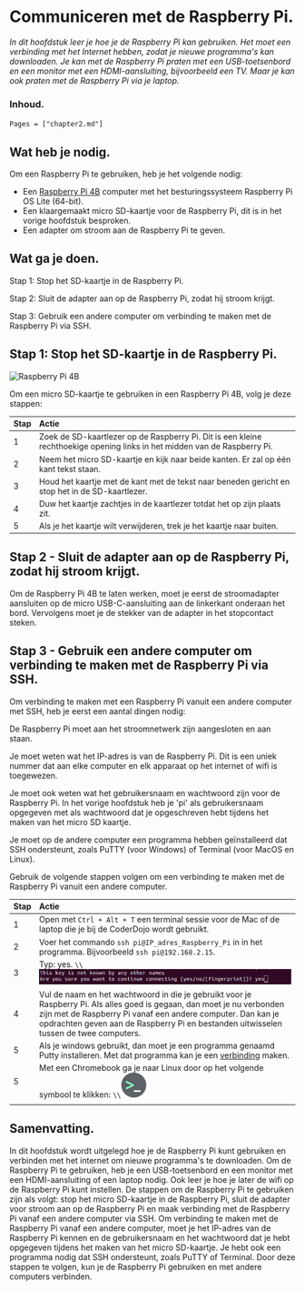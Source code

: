 # Communiceren met de Raspberry Pi.

*In dit hoofdstuk leer je hoe je de Raspberry Pi kan gebruiken. Het moet een verbinding met het Internet hebben, zodat je nieuwe programma's kan downloaden. Je kan met de Raspberry Pi praten met een USB-toetsenbord en een monitor met een HDMI-aansluiting, bijvoorbeeld een TV. Maar je kan ook praten met de Raspberry Pi via je laptop.*

### Inhoud.

```@contents
Pages = ["chapter2.md"]
```

## Wat heb je nodig.

Om een Raspberry Pi te gebruiken, heb je het volgende nodig:

- Een [Raspberry Pi 4B](https://www.sossolutions.nl/raspberry-pi-4-model-b) computer met het besturingssysteem Raspberry Pi OS Lite (64-bit).
- Een klaargemaakt micro SD-kaartje voor de Raspberry Pi, dit is in het vorige hoofdstuk besproken.
- Een adapter om stroom aan de Raspberry Pi te geven.

## Wat ga je doen.

Stap 1: Stop het SD-kaartje in de Raspberry Pi.

Stap 2: Sluit de adapter aan op de Raspberry Pi, zodat hij stroom krijgt.

Stap 3: Gebruik een andere computer om verbinding te maken met de Raspberry Pi via SSH.

## Stap 1: Stop het SD-kaartje in de Raspberry Pi.

![Raspberry Pi 4B](https://tweakers.net/i/2cwVWgCdsqhCk-Ikas8Y2O05H7A=/i/2002871472.jpeg)

Om een micro SD-kaartje te gebruiken in een Raspberry Pi 4B, volg je deze stappen:

|Stap        | Actie      |
|:---------- | :---------- |
| 1 | Zoek de SD-kaartlezer op de Raspberry Pi. Dit is een kleine rechthoekige opening links in het midden van de Raspberry Pi. |
| 2 | Neem het micro SD-kaartje en kijk naar beide kanten. Er zal op één kant tekst staan. |
| 3 | Houd het kaartje met de kant met de tekst naar beneden gericht en stop het in de SD-kaartlezer. |
| 4 | Duw het kaartje zachtjes in de kaartlezer totdat het op zijn plaats zit. |
| 5 | Als je het kaartje wilt verwijderen, trek je het kaartje naar buiten. |

## Stap 2 - Sluit de adapter aan op de Raspberry Pi, zodat hij stroom krijgt.

Om de Raspberry Pi 4B te laten werken, moet je eerst de stroomadapter aansluiten op de micro USB-C-aansluiting aan de linkerkant onderaan het bord. Vervolgens moet je de stekker van de adapter in het stopcontact steken.

## Stap 3 - Gebruik een andere computer om verbinding te maken met de Raspberry Pi via SSH.

Om verbinding te maken met een Raspberry Pi vanuit een andere computer met SSH, heb je eerst een aantal dingen nodig:

De Raspberry Pi moet aan het stroomnetwerk zijn aangesloten en aan staan.

Je moet weten wat het IP-adres is van de Raspberry Pi. Dit is een uniek nummer dat aan elke computer en elk apparaat op het internet of wifi is toegewezen.

Je moet ook weten wat het gebruikersnaam en wachtwoord zijn voor de Raspberry Pi. In het vorige hoofdstuk heb je 'pi' als gebruikersnaam opgegeven met als wachtwoord dat je opgeschreven hebt tijdens het maken van het micro SD kaartje.

Je moet op de andere computer een programma hebben geïnstalleerd dat SSH ondersteunt, zoals PuTTY (voor Windows) of Terminal (voor MacOS en Linux).

Gebruik de volgende stappen volgen om een verbinding te maken met de Raspberry Pi vanuit een andere computer.

|Stap        | Actie      |
|:---------- | :---------- |
| 1 | Open met `Ctrl + Alt + T` een terminal sessie voor de Mac of de laptop die je bij de CoderDojo wordt gebruikt. |
| 2 | Voer het commando `ssh pi@IP_adres_Raspberry_Pi` in in het programma. Bijvoorbeeld `ssh pi@192.168.2.15`. |
| 3 | Typ: yes. ``\\``![fig_4_5](assets/fig_4_5.png) |
| 4 | Vul de naam en het wachtwoord in die je gebruikt voor je Raspberry Pi. Als alles goed is gegaan, dan moet je nu verbonden zijn met de Raspberry Pi vanaf een andere computer. Dan kan je opdrachten geven aan de Raspberry Pi en bestanden uitwisselen tussen de twee computers. |
| 5 | Als je windows gebruikt, dan moet je een programma genaamd Putty installeren. Met dat programma kan je een [verbinding](https://www.ssh.com/academy/ssh/putty/windows/install) maken. |
| 5 | Met een Chromebook ga je naar Linux door op het volgende symbool te klikken: ``\\``![Linux](assets/fig_2_1.png) 
||

## Samenvatting.

In dit hoofdstuk wordt uitgelegd hoe je de Raspberry Pi kunt gebruiken en verbinden met het internet om nieuwe programma's te downloaden. Om de Raspberry Pi te gebruiken, heb je een USB-toetsenbord en een monitor met een HDMI-aansluiting of een laptop nodig. Ook leer je hoe je later de wifi op de Raspberry Pi kunt instellen. De stappen om de Raspberry Pi te gebruiken zijn als volgt: stop het micro SD-kaartje in de Raspberry Pi, sluit de adapter voor stroom aan op de Raspberry Pi en maak verbinding met de Raspberry Pi vanaf een andere computer via SSH. Om verbinding te maken met de Raspberry Pi vanaf een andere computer, moet je het IP-adres van de Raspberry Pi kennen en de gebruikersnaam en het wachtwoord dat je hebt opgegeven tijdens het maken van het micro SD-kaartje. Je hebt ook een programma nodig dat SSH ondersteunt, zoals PuTTY of Terminal. Door deze stappen te volgen, kun je de Raspberry Pi gebruiken en met andere computers verbinden.
